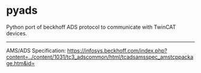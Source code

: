 # pyads
Python port of beckhoff ADS protocol to communicate with TwinCAT devices.

---
AMS/ADS Specification: https://infosys.beckhoff.com/index.php?content=../content/1031/tc3_adscommon/html/tcadsamsspec_amstcppackage.htm&id=
